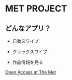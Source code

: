 # MET PROJECT

## どんなアプリ？

- 自動スワイプ

- クリックスワイプ

- 作品情報を見る

[Open Access at The Met](https://www.metmuseum.org/about-the-met/policies-and-documents/open-access#get-started-header)
